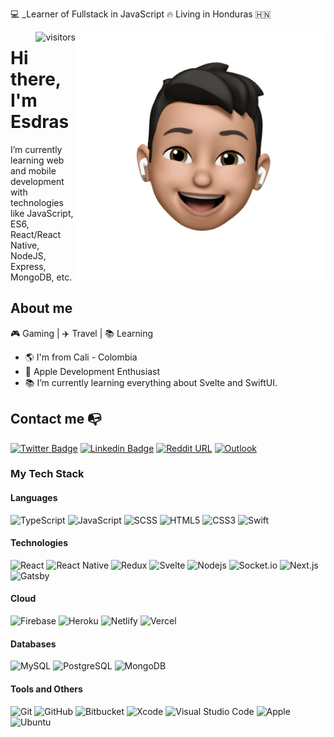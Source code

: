 :computer: _Learner of Fullstack in JavaScript 🔥 Living in Honduras 🇭🇳

<img align="right" width="400" height="400" src="https://github.com/esdrasclth/esdrasclth/blob/main/profile-image.png?raw=true">

<img  align="right" alt="visitors" src="https://visitor-badge.glitch.me/badge?page_id=esdrasclth.esdrasclth" /> 

# Hi there, I'm Esdras

I’m currently learning web and mobile development with technologies like JavaScript, ES6, React/React Native, NodeJS, Express, MongoDB, etc.


## About me 

🎮 Gaming | ✈️ Travel | 📚 Learning

- :earth_americas: I'm from Cali - Colombia
- :iphone: Apple Development Enthusiast
- 📚 I’m currently learning everything about Svelte and SwiftUI.

## Contact me :mailbox_with_no_mail:

[![Twitter Badge](https://img.shields.io/badge/-@sebg96-black?style=flat-square&logo=twitter&link=https://twitter.com/sebg96)](https://twitter.com/sebg96)
[![Linkedin Badge](https://img.shields.io/badge/-Sebastián_García-black?style=flat-square&logo=Linkedin&link=https://www.linkedin.com/in/sebastian-garcia-ospina/)](https://www.linkedin.com/in/sebastian-garcia-ospina/) 
[![Reddit URL](https://img.shields.io/badge/-ImLotus-black?style=flat-square&logo=reddit&link=https://www.linkedin.com/in/sebastian-garcia-ospina/)](https://www.reddit.com/user/ImLotus)
[![Outlook](https://img.shields.io/badge/-sgarcia710@outlook.com-black?style=flat-square&logo=Microsoft-Outlook)](mailto:sgarcia710@outlook.com)


### My Tech Stack

#### Languages

![TypeScript](https://img.shields.io/badge/-TypeScript-black?style=flat-square&logo=typescript)
![JavaScript](https://img.shields.io/badge/-JavaScript-black?style=flat-square&logo=javascript)
![SCSS](https://img.shields.io/badge/-SCSS-black?style=flat-square&logo=SASS)
![HTML5](https://img.shields.io/badge/-HTML5-black?style=flat-square&logo=html5)
![CSS3](https://img.shields.io/badge/-CSS3-black?style=flat-square&logo=css3)
![Swift](https://img.shields.io/badge/Swift-black?style=flat-square&logo=Swift)

#### Technologies
![React](https://img.shields.io/badge/-React-black?style=flat-square&logo=react)
![React Native](https://img.shields.io/badge/-React_Native-black?style=flat-square&logo=react)
![Redux](https://img.shields.io/badge/-Redux-black?style=flat-square&logo=Redux)
![Svelte](https://img.shields.io/badge/-Svelte-black?style=flat-square&logo=svelte)
![Nodejs](https://img.shields.io/badge/-Nodejs-black?style=flat-square&logo=Node.js)
![Socket.io](https://img.shields.io/badge/-Socket.io-black?style=flat-square&logo=socket.io)
![Next.js](https://img.shields.io/badge/-Next.js-black?style=flat-square&logo=Next.js)
![Gatsby](https://img.shields.io/badge/-Gatsby-black?style=flat-square&logo=gatsby)

#### Cloud
![Firebase](https://img.shields.io/badge/-Firebase-black?style=flat-square&logo=Firebase)
![Heroku](https://img.shields.io/badge/-Heroku-black?style=flat-square&logo=heroku)
![Netlify](https://img.shields.io/badge/-Netlify-black?style=flat-square&logo=netlify)
![Vercel](https://img.shields.io/badge/-Vercel-black?style=flat-square&logo=vercel)

#### Databases
![MySQL](https://img.shields.io/badge/-MySQL-black?style=flat-square&logo=mysql)
![PostgreSQL](https://img.shields.io/badge/-PostgreSQL-black?style=flat-square&logo=postgresql)
![MongoDB](https://img.shields.io/badge/-MongoDB-black?style=flat-square&logo=mongodb)

#### Tools and Others
![Git](https://img.shields.io/badge/-Git-black?style=flat-square&logo=git)
![GitHub](https://img.shields.io/badge/-GitHub-black?style=flat-square&logo=github)
![Bitbucket](https://img.shields.io/badge/-Bitbucket-black?style=flat&logo=bitbucket)
![Xcode](https://img.shields.io/badge/Xcode-black?style=flat-square&logo=Xcode)
![Visual Studio Code](https://img.shields.io/badge/Visual_Studio_Code-black?style=flat-square&logo=Visual-Studio-Code)
![Apple](https://img.shields.io/badge/MacOS-black?style=flat-square&logo=Apple)
![Ubuntu](https://img.shields.io/badge/-Ubuntu-black?style=flat-square&logo=ubuntu)